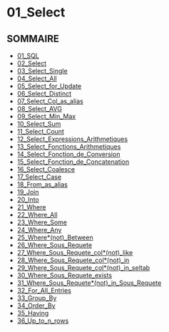 # 01_Select

## SOMMAIRE

- [01_SQL](./01_SQL.md)
- [02_Select](./02_Select.md)
- [03_Select_Single](./03_Select_Single.md)
- [04_Select_All](./04_Select_All.md)
- [05_Select_for_Update](./05_Select_for_Update.md)
- [06_Select_Distinct](./06_Select_Distinct.md)
- [07_Select_Col_as_alias](./07_Select_Col_as_alias.md)
- [08_Select_AVG](./08_Select_AVG.md)
- [09_Select_Min_Max](./09_Select_Min_Max.md)
- [10_Select_Sum](./10_Select_Sum.md)
- [11_Select_Count](./11_Select_Count.md)
- [12_Select_Expressions_Arithmetiques](./12_Select_Expressions_Arithmetiques.md)
- [13_Select_Fonctions_Arithmetiques](./13_Select_Fonctions_Arithmetiques.md)
- [14_Select_Fonction_de_Conversion](./14_Select_Fonction_de_Conversion.md)
- [15_Select_Fonction_de_Concatenation](./15_Select_Fonction_de_Concatenation.md)
- [16_Select_Coalesce](./16_Select_Coalesce.md)
- [17_Select_Case](./17_Select_Case.md)
- [18_From_as_alias](./18_From_as_alias.md)
- [19_Join](./19_Join.md)
- [20_Into](./20_Into.md)
- [21_Where](./21_Where.md)
- [22_Where_All](./22_Where_All.md)
- [23_Where_Some](./23_Where_Some.md)
- [24_Where_Any](./24_Where_Any.md)
- [25_Where\*(not)\_Between](<./25_Where_(not)_Between.md>)
- [26_Where_Sous_Requete](./26_Where_Sous_Requete.md)
- [27_Where_Sous_Requete_col\*(not)\_like](<./27_Where_Sous_Requete_col_(not)_like.md>)
- [28_Where_Sous_Requete_col\*(not)\_in](<./28_Where_Sous_Requete_col_(not)_in.md>)
- [29_Where_Sous_Requete_col\*(not)\_in_seltab](<./29_Where_Sous_Requete_col_(not)_in_seltab.md>)
- [30_Where_Sous_Requete_exists](./30_Where_Sous_Requete_exists.md)
- [31_Where_Sous_Requete\*(not)\_in_Sous_Requete](<./31_Where_Sous_Requete_(not)_in_Sous_Requete.md>)
- [32_For_All_Entries](./32_For_All_Entries.md)
- [33_Group_By](./33_Group_By.md)
- [34_Order_By](./34_Order_By.md)
- [35_Having](./35_Having.md)
- [36_Up_to_n_rows](./36_Up_to_n_rows.md)
